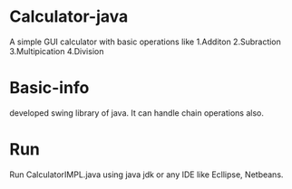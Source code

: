 # Calculator-java
A simple GUI calculator with basic operations like
1.Additon
2.Subraction
3.Multipication
4.Division

# Basic-info
developed swing library of java.
It can handle chain operations also.

# Run
Run CalculatorIMPL.java using java jdk or any IDE like Ecllipse, Netbeans.
